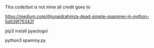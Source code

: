 This code/bot is not mine all credit goes to 

https://medium.com/@junaidrahim/a-dead-simple-spammer-in-python-5d539f75342f

pip3 install pyautogui

python3 spammy.py
